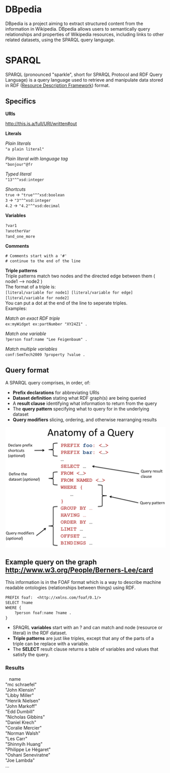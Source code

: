 # DBpedia
DBpedia is a project aiming to extract structured content from the information in Wikipedia. DBpedia allows users to semantically query relationships and properties of Wikipedia resources, including links to other related datasets, using the SPARQL query language.

# SPARQL
SPARQL (pronounced "sparkle", short for SPARQL Protocol and RDF Query Language) is a query language used to retrieve and manipulate data stored in RDF ([Resource Description Framework]( https://en.wikipedia.org/wiki/Resource_Description_Framework)) format.

## Specifics
**URIs**    
 
<http://this.is.a/full/URI/written#out>  

**Literals**

*Plain literals*  
`"a plain literal"`

*Plain literal with language tag*  
`"bonjour"@fr`

*Typed literal*  
`"13"^^xsd:integer`

*Shortcuts*  
`true` -> `"true"^^xsd:boolean`  
`3` -> `"3"^^xsd:integer`  
`4.2` -> `"4.2"^^xsd:decimal`  

**Variables**

`?var1`  
`?anotherVar`  
`?and_one_more`  

**Comments**
```
# Comments start with a '#'  
# continue to the end of the line
```

**Triple patterns**  
Triple patterns match two nodes and the directed edge between them ( node1 --> node2 )  
The format of a triple is:  
`[literal/variable for node1] [literal/variable for edge] [literal/variable for node2]`  
You can put a dot at the end of the line to seperate triples.  
Examples:  

*Match an exact RDF triple*  
`ex:myWidget ex:partNumber "XY24Z1" .`

*Match one variable*  
`?person foaf:name "Lee Feigenbaum" .`

*Match multiple variables*  
`conf:SemTech2009 ?property ?value .`

## Query format
A SPARQL query comprises, in order, of:
* **Prefix declarations** for abbreviating URIs
* **Dataset definition** stating what RDF graph(s) are being queried
* A **result clause** identifying what information to return from the query
* The **query pattern** specifying what to query for in the underlying dataset
* **Query modifiers** slicing, ordering, and otherwise rearranging results

![](anatomy_of_a_query.png)

## Example query on the graph http://www.w3.org/People/Berners-Lee/card
This information is in the FOAF format which is a way to describe machine readable ontologies (relationships between things) using RDF.

```
PREFIX foaf:  <http://xmlns.com/foaf/0.1/>
SELECT ?name
WHERE {
    ?person foaf:name ?name .
}
```

* SPAQRL **variables** start with an ? and can match and node (resource or literal) in the RDF dataset.
* **Triple patterns** are just like triples, except that any of the parts of a triple can be replace with a variable.
* The **SELECT** result clause returns a table of variables and values that satisfy the query.

### Results
&nbsp;&nbsp;&nbsp;name  
"mc schraefel"  
"John Klensin"  
"Libby Miller"  
"Henrik Nielsen"  
"John Markoff"  
"Edd Dumbill"  
"Nicholas Gibbins"  
"Daniel Krech"  
"Coralie Mercier"  
"Norman Walsh"  
"Les Carr"  
"Shinnyih Huang"  
"Philippe Le Hégaret"  
"Oshani Seneviratne"  
"Joe Lambda"  
…
